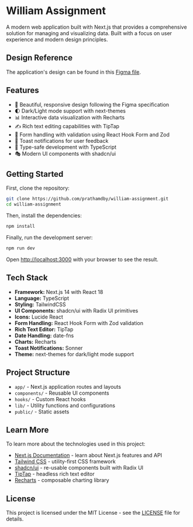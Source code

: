 # William Assignment

A modern web application built with Next.js that provides a comprehensive solution for managing and visualizing data. Built with a focus on user experience and modern design principles.

## Design Reference

The application's design can be found in this [Figma file](https://www.figma.com/design/J1xundb9GzypHCy7ULrfVT/William's-Assignment?node-id=0-1&t=jxT0kO49JehV1FNq-1).

## Features

- 🎨 Beautiful, responsive design following the Figma specification
- 🌓 Dark/Light mode support with next-themes
- 📊 Interactive data visualization with Recharts
- ✍️ Rich text editing capabilities with TipTap
- 📝 Form handling with validation using React Hook Form and Zod
- 🔔 Toast notifications for user feedback
- 🎯 Type-safe development with TypeScript
- 🎭 Modern UI components with shadcn/ui

## Getting Started

First, clone the repository:

```bash
git clone https://github.com/prathamdby/william-assignment.git
cd william-assignment
```

Then, install the dependencies:

```bash
npm install
```

Finally, run the development server:

```bash
npm run dev
```

Open [http://localhost:3000](http://localhost:3000) with your browser to see the result.

## Tech Stack

- **Framework:** Next.js 14 with React 18
- **Language:** TypeScript
- **Styling:** TailwindCSS
- **UI Components:** shadcn/ui with Radix UI primitives
- **Icons:** Lucide React
- **Form Handling:** React Hook Form with Zod validation
- **Rich Text Editor:** TipTap
- **Date Handling:** date-fns
- **Charts:** Recharts
- **Toast Notifications:** Sonner
- **Theme:** next-themes for dark/light mode support

## Project Structure

- `app/` - Next.js application routes and layouts
- `components/` - Reusable UI components
- `hooks/` - Custom React hooks
- `lib/` - Utility functions and configurations
- `public/` - Static assets

## Learn More

To learn more about the technologies used in this project:

- [Next.js Documentation](https://nextjs.org/docs) - learn about Next.js features and API
- [Tailwind CSS](https://tailwindcss.com/docs) - utility-first CSS framework
- [shadcn/ui](https://ui.shadcn.com) - re-usable components built with Radix UI
- [TipTap](https://tiptap.dev/docs) - headless rich text editor
- [Recharts](https://recharts.org/en-US/) - composable charting library

## License

This project is licensed under the MIT License - see the [LICENSE](LICENSE) file for details.
